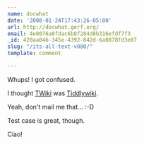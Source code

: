 ```yaml
---
name: docwhat
date: '2008-01-24T17:43:26-05:00'
url: http://docwhat.gerf.org/
email: 4e8076a0fdac6b8f284d8b316efdf7f3
_id: 420aa046-345e-4392-842d-6a0878fd3e87
slug: "/its-all-text-v080/"
template: comment

---
```


Whups!  I got confused.

I thought  <a href="http://twiki.org/" rel="nofollow">TWiki</a> was <a href="http://www.tiddlywiki.com/" rel="nofollow">Tiddlywiki</a>.

Yeah, don't mail me that... :-D

Test case is great, though.

Ciao!
